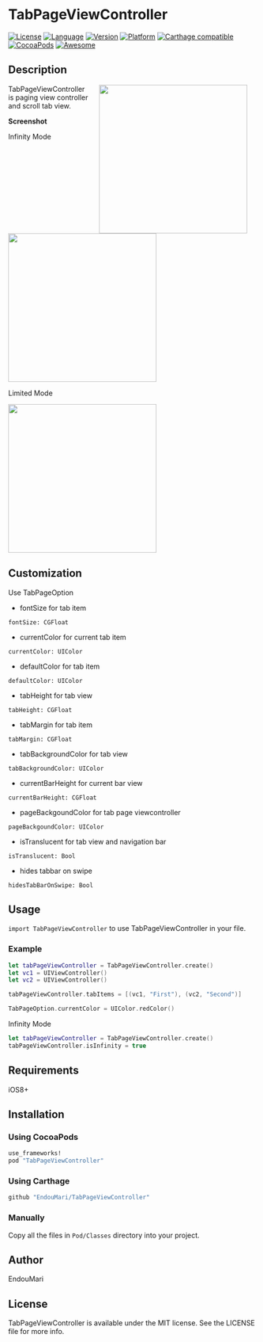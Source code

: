 # TabPageViewController

[![License](https://img.shields.io/cocoapods/l/TabPageViewController.svg?style=flat)](http://cocoapods.org/pods/TabPageViewController)
[![Language](https://img.shields.io/badge/language-swift-orange.svg?style=flat)](https://developer.apple.com/swift)
[![Version](https://img.shields.io/cocoapods/v/TabPageViewController.svg?style=flat)](http://cocoapods.org/pods/TabPageViewController)
[![Platform](https://img.shields.io/cocoapods/p/TabPageViewController.svg?style=flat)](http://cocoapods.org/pods/TabPageViewController)
[![Carthage compatible](https://img.shields.io/badge/Carthage-compatible-4BC51D.svg?style=flat)](https://github.com/Carthage/Carthage)
[![CocoaPods](https://img.shields.io/cocoapods/dt/TabPageViewController.svg)]()
[![Awesome](https://cdn.rawgit.com/sindresorhus/awesome/d7305f38d29fed78fa85652e3a63e154dd8e8829/media/badge.svg)](https://github.com/matteocrippa/awesome-swift#utility)



## Description

<img src="https://raw.githubusercontent.com/wiki/EndouMari/TabPageViewController/images/demo2.gif" width="300" align="right" hspace="20">


TabPageViewController is paging view controller and scroll tab view.

**Screenshot**

Infinity Mode

<img src="https://raw.githubusercontent.com/wiki/EndouMari/TabPageViewController/images/ScreenShot2.png" height="300">


Limited Mode

<img src="https://raw.githubusercontent.com/wiki/EndouMari/TabPageViewController/images/ScreenShot1.png" height="300">



<br clear="right">

## Customization

Use TabPageOption

* fontSize for tab item

`fontSize: CGFloat`

* currentColor for current tab item

`currentColor: UIColor`

* defaultColor for tab item
 
`defaultColor: UIColor`

* tabHeight for tab view

`tabHeight: CGFloat`

* tabMargin for tab item

`tabMargin: CGFloat`

* tabBackgroundColor for tab view

`tabBackgroundColor: UIColor`

* currentBarHeight for current bar view

`currentBarHeight: CGFloat`

* pageBackgoundColor for tab page viewcontroller 

`pageBackgoundColor: UIColor`

* isTranslucent for tab view and navigation bar 

`isTranslucent: Bool`

* hides tabbar on swipe

`hidesTabBarOnSwipe: Bool`

## Usage

`import TabPageViewController` to use TabPageViewController in your file.


### Example 

```swift
let tabPageViewController = TabPageViewController.create()
let vc1 = UIViewController()
let vc2 = UIViewController()

tabPageViewController.tabItems = [(vc1, "First"), (vc2, "Second")]

TabPageOption.currentColor = UIColor.redColor()

```

Infinity Mode 

```swift
let tabPageViewController = TabPageViewController.create()
tabPageViewController.isInfinity = true
```


## Requirements

iOS8+

## Installation

### Using CocoaPods

```ruby
use_frameworks!
pod "TabPageViewController"
```

### Using Carthage

```ruby
github "EndouMari/TabPageViewController"

```
### Manually
Copy all the files in `Pod/Classes` directory into your project.



## Author

EndouMari

## License

TabPageViewController is available under the MIT license. See the LICENSE file for more info.
